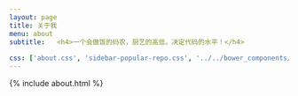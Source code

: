 ```yaml
---
layout: page
title: 关于我
menu: about
subtitle:   <h4>一个会做饭的码农，厨艺的高低，决定代码的水平！</h4>
                            
css: ['about.css', 'sidebar-popular-repo.css', '../../bower_components/flag-icon-css/css/flag-icon.min.css']
---
```


{% include about.html %}